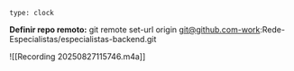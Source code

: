 
```widgets
type: clock
```
**Definir repo remoto:**
	git remote set-url origin git@github.com-work:Rede-Especialistas/especialistas-backend.git


![[Recording 20250827115746.m4a]]
